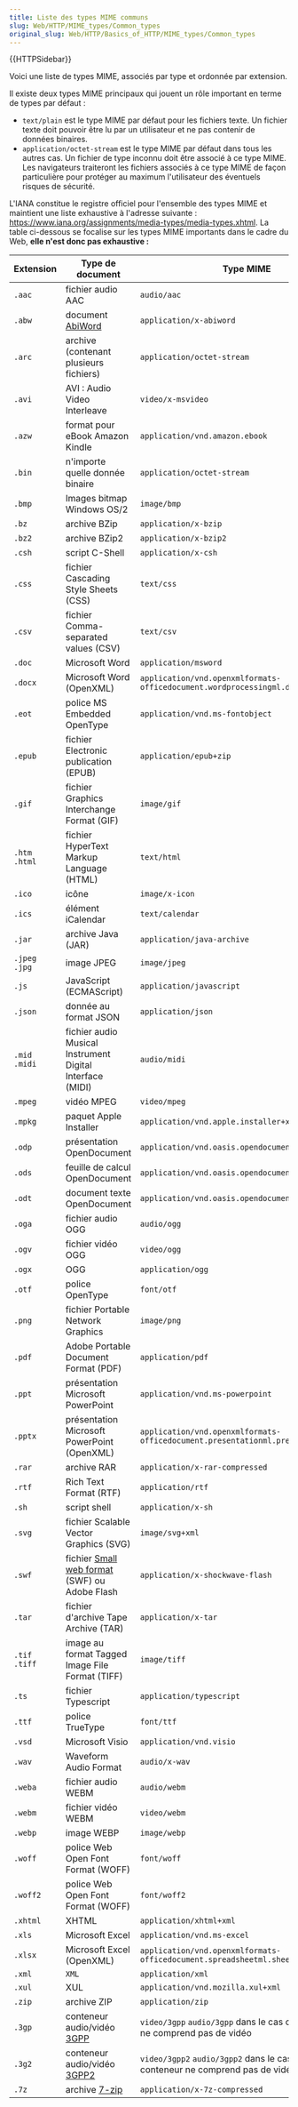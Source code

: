 ```yaml
---
title: Liste des types MIME communs
slug: Web/HTTP/MIME_types/Common_types
original_slug: Web/HTTP/Basics_of_HTTP/MIME_types/Common_types
---
```


{{HTTPSidebar}}

Voici une liste de types MIME, associés par type et ordonnée par extension.

Il existe deux types MIME principaux qui jouent un rôle important en terme de types par défaut :

- `text/plain` est le type MIME par défaut pour les fichiers texte. Un fichier texte doit pouvoir être lu par un utilisateur et ne pas contenir de données binaires.
- `application/octet-stream` est le type MIME par défaut dans tous les autres cas. Un fichier de type inconnu doit être associé à ce type MIME. Les navigateurs traiteront les fichiers associés à ce type MIME de façon particulière pour protéger au maximum l'utilisateur des éventuels risques de sécurité.

L'IANA constitue le registre officiel pour l'ensemble des types MIME et maintient une liste exhaustive à l'adresse suivante : <https://www.iana.org/assignments/media-types/media-types.xhtml>. La table ci-dessous se focalise sur les types MIME importants dans le cadre du Web, **elle n'est donc pas exhaustive :**

| Extension      | Type de document                                                                                | Type MIME                                                                        |
| -------------- | ----------------------------------------------------------------------------------------------- | -------------------------------------------------------------------------------- |
| `.aac`         | fichier audio AAC                                                                               | `audio/aac`                                                                      |
| `.abw`         | document [AbiWord](https://fr.wikipedia.org/wiki/AbiWord)                                       | `application/x-abiword`                                                          |
| `.arc`         | archive (contenant plusieurs fichiers)                                                          | `application/octet-stream`                                                       |
| `.avi`         | AVI : Audio Video Interleave                                                                    | `video/x-msvideo`                                                                |
| `.azw`         | format pour eBook Amazon Kindle                                                                 | `application/vnd.amazon.ebook`                                                   |
| `.bin`         | n'importe quelle donnée binaire                                                                 | `application/octet-stream`                                                       |
| `.bmp`         | Images bitmap Windows OS/2                                                                      | `image/bmp`                                                                      |
| `.bz`          | archive BZip                                                                                    | `application/x-bzip`                                                             |
| `.bz2`         | archive BZip2                                                                                   | `application/x-bzip2`                                                            |
| `.csh`         | script C-Shell                                                                                  | `application/x-csh`                                                              |
| `.css`         | fichier Cascading Style Sheets (CSS)                                                            | `text/css`                                                                       |
| `.csv`         | fichier Comma-separated values (CSV)                                                            | `text/csv`                                                                       |
| `.doc`         | Microsoft Word                                                                                  | `application/msword`                                                             |
| `.docx`        | Microsoft Word (OpenXML)                                                                        | `application/vnd.openxmlformats-officedocument.wordprocessingml.document`        |
| `.eot`         | police MS Embedded OpenType                                                                     | `application/vnd.ms-fontobject`                                                  |
| `.epub`        | fichier Electronic publication (EPUB)                                                           | `application/epub+zip`                                                           |
| `.gif`         | fichier Graphics Interchange Format (GIF)                                                       | `image/gif`                                                                      |
| `.htm .html`   | fichier HyperText Markup Language (HTML)                                                        | `text/html`                                                                      |
| `.ico`         | icône                                                                                           | `image/x-icon`                                                                   |
| `.ics`         | élément iCalendar                                                                               | `text/calendar`                                                                  |
| `.jar`         | archive Java (JAR)                                                                              | `application/java-archive`                                                       |
| `.jpeg` `.jpg` | image JPEG                                                                                      | `image/jpeg`                                                                     |
| `.js`          | JavaScript (ECMAScript)                                                                         | `application/javascript`                                                         |
| `.json`        | donnée au format JSON                                                                           | `application/json`                                                               |
| `.mid` `.midi` | fichier audio Musical Instrument Digital Interface (MIDI)                                       | `audio/midi`                                                                     |
| `.mpeg`        | vidéo MPEG                                                                                      | `video/mpeg`                                                                     |
| `.mpkg`        | paquet Apple Installer                                                                          | `application/vnd.apple.installer+xml`                                            |
| `.odp`         | présentation OpenDocument                                                                       | `application/vnd.oasis.opendocument.presentation`                                |
| `.ods`         | feuille de calcul OpenDocument                                                                  | `application/vnd.oasis.opendocument.spreadsheet`                                 |
| `.odt`         | document texte OpenDocument                                                                     | `application/vnd.oasis.opendocument.text`                                        |
| `.oga`         | fichier audio OGG                                                                               | `audio/ogg`                                                                      |
| `.ogv`         | fichier vidéo OGG                                                                               | `video/ogg`                                                                      |
| `.ogx`         | OGG                                                                                             | `application/ogg`                                                                |
| `.otf`         | police OpenType                                                                                 | `font/otf`                                                                       |
| `.png`         | fichier Portable Network Graphics                                                               | `image/png`                                                                      |
| `.pdf`         | Adobe Portable Document Format (PDF)                                                            | `application/pdf`                                                                |
| `.ppt`         | présentation Microsoft PowerPoint                                                               | `application/vnd.ms-powerpoint`                                                  |
| `.pptx`        | présentation Microsoft PowerPoint (OpenXML)                                                     | `application/vnd.openxmlformats-officedocument.presentationml.presentation`      |
| `.rar`         | archive RAR                                                                                     | `application/x-rar-compressed`                                                   |
| `.rtf`         | Rich Text Format (RTF)                                                                          | `application/rtf`                                                                |
| `.sh`          | script shell                                                                                    | `application/x-sh`                                                               |
| `.svg`         | fichier Scalable Vector Graphics (SVG)                                                          | `image/svg+xml`                                                                  |
| `.swf`         | fichier [Small web format](https://fr.wikipedia.org/wiki/Small_Web_Format) (SWF) ou Adobe Flash | `application/x-shockwave-flash`                                                  |
| `.tar`         | fichier d'archive Tape Archive (TAR)                                                            | `application/x-tar`                                                              |
| `.tif .tiff`   | image au format Tagged Image File Format (TIFF)                                                 | `image/tiff`                                                                     |
| `.ts`          | fichier Typescript                                                                              | `application/typescript`                                                         |
| `.ttf`         | police TrueType                                                                                 | `font/ttf`                                                                       |
| `.vsd`         | Microsoft Visio                                                                                 | `application/vnd.visio`                                                          |
| `.wav`         | Waveform Audio Format                                                                           | `audio/x-wav`                                                                    |
| `.weba`        | fichier audio WEBM                                                                              | `audio/webm`                                                                     |
| `.webm`        | fichier vidéo WEBM                                                                              | `video/webm`                                                                     |
| `.webp`        | image WEBP                                                                                      | `image/webp`                                                                     |
| `.woff`        | police Web Open Font Format (WOFF)                                                              | `font/woff`                                                                      |
| `.woff2`       | police Web Open Font Format (WOFF)                                                              | `font/woff2`                                                                     |
| `.xhtml`       | XHTML                                                                                           | `application/xhtml+xml`                                                          |
| `.xls`         | Microsoft Excel                                                                                 | `application/vnd.ms-excel`                                                       |
| `.xlsx`        | Microsoft Excel (OpenXML)                                                                       | `application/vnd.openxmlformats-officedocument.spreadsheetml.sheet`              |
| `.xml`         | `XML`                                                                                           | `application/xml`                                                                |
| `.xul`         | XUL                                                                                             | `application/vnd.mozilla.xul+xml`                                                |
| `.zip`         | archive ZIP                                                                                     | `application/zip`                                                                |
| `.3gp`         | conteneur audio/vidéo [3GPP](https://fr.wikipedia.org/wiki/3GP)                                 | `video/3gpp` `audio/3gpp` dans le cas où le conteneur ne comprend pas de vidéo   |
| `.3g2`         | conteneur audio/vidéo [3GPP2](https://fr.wikipedia.org/wiki/3GP)                                | `video/3gpp2` `audio/3gpp2` dans le cas où le conteneur ne comprend pas de vidéo |
| `.7z`          | archive [7-zip](https://fr.wikipedia.org/wiki/7-Zip)                                            | `application/x-7z-compressed`                                                    |
